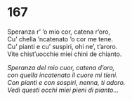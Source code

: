 # 167
  
Speranza r’ ’o mio cor, catena r’oro,  
Cu’ chella ’ncatenato ’o cor me tene.  
Cu’ pianti e cu’ suspiri, ohi ne’, t’aroro.  
Vite chist’uocchie miei chini de chianto.

*Speranza del mio cuor, catena d’oro,  
con quella incatenato il cuore mi tieni.  
Con pianti e con sospiri, nenna, ti adoro.  
Vedi questi occhi miei pieni di pianto...*


